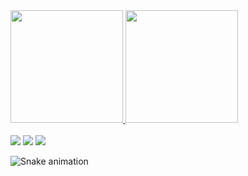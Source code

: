 <div>
  <a href="https://github.com/PatrikRomanzini">
  <img height="180em" src="https://github-readme-stats.vercel.app/api?username=PatrikRomanzini&show_icons=true&theme=tokyonight&include_all_commits=true&count_private=true"/>
  <img height="180em" src="https://github-readme-stats.vercel.app/api/top-langs/?username=PatrikRomanzini&layout=compact&langs_count=6&theme=tokyonight"/>
</div>

 <br>
 
<div> 
  <a href="https://www.instagram.com/patrikromanzini/" target="_blank"><img src="https://img.shields.io/badge/-Instagram-%23E4405F?style=for-the-badge&logo=instagram&logoColor=white" target="_blank"></a>
  <a href = "mailto:patrik.romanzini@gmail.com"><img src="https://img.shields.io/badge/-Gmail-%23333?style=for-the-badge&logo=gmail&logoColor=white" target="_blank"></a>
  <a href="https://www.linkedin.com/in/patrik-romanzini-39a179145/" target="_blank"><img src="https://img.shields.io/badge/-LinkedIn-%230077B5?style=for-the-badge&logo=linkedin&logoColor=white" target="_blank"></a> 
 
  ![Snake animation](https://github.com/PatrikRomanzini/PatrikRomanzini/blob/output/github-contribution-grid-snake.svg)

</div>
